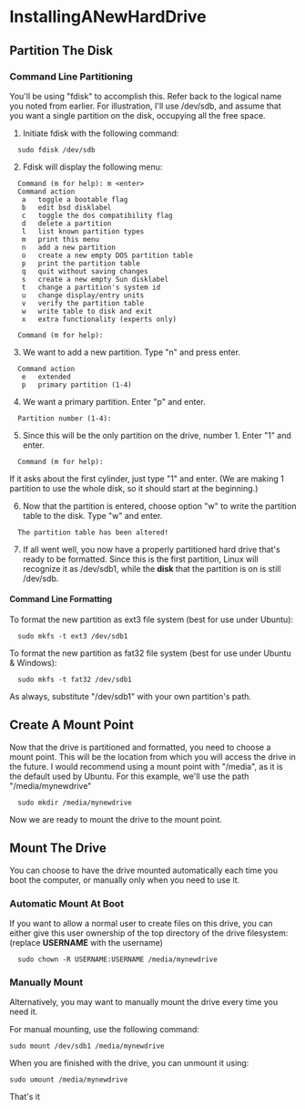 # InstallingANewHardDrive
## Partition The Disk
### Command Line Partitioning
You'll be using "fdisk" to accomplish this. Refer back to the logical name you noted from earlier. For illustration, I'll use /dev/sdb, and assume that you want a single partition on the disk, occupying all the free space.

1) Initiate fdisk with the following command:
```
  sudo fdisk /dev/sdb
```

2) Fdisk will display the following menu:

```
  Command (m for help): m <enter>
  Command action
   a   toggle a bootable flag
   b   edit bsd disklabel
   c   toggle the dos compatibility flag
   d   delete a partition
   l   list known partition types
   m   print this menu
   n   add a new partition
   o   create a new empty DOS partition table
   p   print the partition table
   q   quit without saving changes
   s   create a new empty Sun disklabel
   t   change a partition's system id
   u   change display/entry units
   v   verify the partition table
   w   write table to disk and exit
   x   extra functionality (experts only)

  Command (m for help):
```

3) We want to add a new partition. Type "n" and press enter.
```
  Command action
   e   extended
   p   primary partition (1-4)
```

4) We want a primary partition. Enter "p" and enter.
```
  Partition number (1-4):
```

5) Since this will be the only partition on the drive, number 1. Enter "1" and enter.
```
  Command (m for help):
```

If it asks about the first cylinder, just type "1" and enter. (We are making 1 partition to use the whole disk, so it should start at the beginning.)

6) Now that the partition is entered, choose option "w" to write the partition table to the disk. Type "w" and enter.
```
  The partition table has been altered!
```

7) If all went well, you now have a properly partitioned hard drive that's ready to be formatted. Since this is the first partition, Linux will recognize it as /dev/sdb1, while the **disk** that the partition is on is still /dev/sdb. 

#### Command Line Formatting
To format the new partition as ext3 file system (best for use under Ubuntu):
```
  sudo mkfs -t ext3 /dev/sdb1
```

To format the new partition as fat32 file system (best for use under Ubuntu & Windows):
```
  sudo mkfs -t fat32 /dev/sdb1
```
As always, substitute "/dev/sdb1" with your own partition's path. 

## Create A Mount Point
Now that the drive is partitioned and formatted, you need to choose a mount point. This will be the location from which you will access the drive in the future. I would recommend using a mount point with "/media", as it is the default used by Ubuntu. For this example, we'll use the path "/media/mynewdrive"
```
  sudo mkdir /media/mynewdrive
```

Now we are ready to mount the drive to the mount point.

## Mount The Drive
You can choose to have the drive mounted automatically each time you boot the computer, or manually only when you need to use it.

### Automatic Mount At Boot
If you want to allow a normal user to create files on this drive, you can either give this user ownership of the top directory of the drive filesystem: (replace **USERNAME** with the username) 
```
  sudo chown -R USERNAME:USERNAME /media/mynewdrive
```

### Manually Mount
Alternatively, you may want to manually mount the drive every time you need it.

For manual mounting, use the following command:
```
sudo mount /dev/sdb1 /media/mynewdrive 
```
When you are finished with the drive, you can unmount it using:
```
sudo umount /media/mynewdrive
```
That's it 
